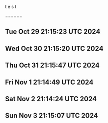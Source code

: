 t
e
s
t

======

Tue Oct 29 21:15:23 UTC 2024
 ------ 
Wed Oct 30 21:15:20 UTC 2024
 ------ 
Thu Oct 31 21:15:47 UTC 2024
 ------ 
Fri Nov  1 21:14:49 UTC 2024
 ------ 
Sat Nov  2 21:14:24 UTC 2024
 ------ 
Sun Nov  3 21:15:07 UTC 2024
 ------ 
